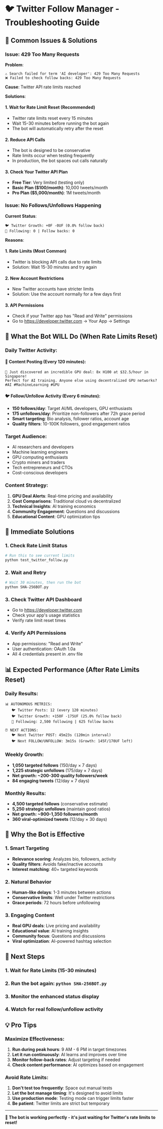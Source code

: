 # 🐦 Twitter Follow Manager - Troubleshooting Guide

## 🚨 **Common Issues & Solutions**

### **Issue: 429 Too Many Requests**

**Problem**: 
```
⚠️ Search failed for term 'AI developer': 429 Too Many Requests
❌ Failed to check follow backs: 429 Too Many Requests
```

**Cause**: Twitter API rate limits reached

**Solutions**:

#### **1. Wait for Rate Limit Reset (Recommended)**
- Twitter rate limits reset every 15 minutes
- Wait 15-30 minutes before running the bot again
- The bot will automatically retry after the reset

#### **2. Reduce API Calls**
- The bot is designed to be conservative
- Rate limits occur when testing frequently
- In production, the bot spaces out calls naturally

#### **3. Check Your Twitter API Plan**
- **Free Tier**: Very limited (testing only)
- **Basic Plan ($100/month)**: 10,000 tweets/month
- **Pro Plan ($5,000/month)**: 1M tweets/month

### **Issue: No Follows/Unfollows Happening**

**Current Status**:
```
🐦 Twitter Growth: +0F -0UF (0.0% follow back)
👥 Following: 0 | Follow backs: 0
```

**Reasons**:

#### **1. Rate Limits (Most Common)**
- Twitter is blocking API calls due to rate limits
- Solution: Wait 15-30 minutes and try again

#### **2. New Account Restrictions**
- New Twitter accounts have stricter limits
- Solution: Use the account normally for a few days first

#### **3. API Permissions**
- Check if your Twitter app has "Read and Write" permissions
- Go to https://developer.twitter.com → Your App → Settings

## 🎯 **What the Bot WILL Do (When Rate Limits Reset)**

### **Daily Twitter Activity**:

#### **📝 Content Posting (Every 120 minutes)**:
```
🚀 Just discovered an incredible GPU deal: 8x H100 at $32.5/hour in Singapore! 
Perfect for AI training. Anyone else using decentralized GPU networks? 
#AI #MachineLearning #GPU
```

#### **🐦 Follow/Unfollow Activity (Every 6 minutes)**:
- **150 follows/day**: Target AI/ML developers, GPU enthusiasts
- **175 unfollows/day**: Prioritize non-followers after 72h grace period
- **Smart targeting**: Bio analysis, follower ratios, account age
- **Quality filters**: 10-100K followers, good engagement ratios

### **Target Audience**:
- AI researchers and developers
- Machine learning engineers
- GPU computing enthusiasts
- Crypto miners and traders
- Tech entrepreneurs and CTOs
- Cost-conscious developers

### **Content Strategy**:
1. **GPU Deal Alerts**: Real-time pricing and availability
2. **Cost Comparisons**: Traditional cloud vs decentralized
3. **Technical Insights**: AI training economics
4. **Community Engagement**: Questions and discussions
5. **Educational Content**: GPU optimization tips

## 🔧 **Immediate Solutions**

### **1. Check Rate Limit Status**
```bash
# Run this to see current limits
python test_twitter_follow.py
```

### **2. Wait and Retry**
```bash
# Wait 30 minutes, then run the bot
python SHA-256BOT.py
```

### **3. Check Twitter API Dashboard**
- Go to https://developer.twitter.com
- Check your app's usage statistics
- Verify rate limit reset times

### **4. Verify API Permissions**
- App permissions: "Read and Write"
- User authentication: OAuth 1.0a
- All 4 credentials present in .env file

## 📊 **Expected Performance (After Rate Limits Reset)**

### **Daily Results**:
```
📊 AUTONOMOUS METRICS:
   🐦 Twitter Posts: 12 (every 120 minutes)
   🐦 Twitter Growth: +150F -175UF (25.0% follow back)
   👥 Following: 2,500 following | 625 follow backs
   
⏰ NEXT ACTIONS:
   🐦 Next Twitter POST: 45m23s (120min interval)
   🐦 Next FOLLOW/UNFOLLOW: 3m15s (Growth: 145F/170UF left)
```

### **Weekly Growth**:
- **1,050 targeted follows** (150/day × 7 days)
- **1,225 strategic unfollows** (175/day × 7 days)
- **Net growth: ~200-300 quality followers/week**
- **84 engaging tweets** (12/day × 7 days)

### **Monthly Results**:
- **4,500 targeted follows** (conservative estimate)
- **5,250 strategic unfollows** (maintain good ratios)
- **Net growth: ~900-1,350 followers/month**
- **360 viral-optimized tweets** (12/day × 30 days)

## 🎯 **Why the Bot is Effective**

### **1. Smart Targeting**
- **Relevance scoring**: Analyzes bio, followers, activity
- **Quality filters**: Avoids fake/inactive accounts
- **Interest matching**: 40+ targeted keywords

### **2. Natural Behavior**
- **Human-like delays**: 1-3 minutes between actions
- **Conservative limits**: Well under Twitter restrictions
- **Grace periods**: 72 hours before unfollowing

### **3. Engaging Content**
- **Real GPU deals**: Live pricing and availability
- **Educational value**: AI training insights
- **Community focus**: Questions and discussions
- **Viral optimization**: AI-powered hashtag selection

## 🚀 **Next Steps**

### **1. Wait for Rate Limits (15-30 minutes)**
### **2. Run the bot again: `python SHA-256BOT.py`**
### **3. Monitor the enhanced status display**
### **4. Watch for real follow/unfollow activity**

## 💡 **Pro Tips**

### **Maximize Effectiveness**:
1. **Run during peak hours**: 9 AM - 6 PM in target timezones
2. **Let it run continuously**: AI learns and improves over time
3. **Monitor follow-back rates**: Adjust targeting if needed
4. **Check content performance**: AI optimizes based on engagement

### **Avoid Rate Limits**:
1. **Don't test too frequently**: Space out manual tests
2. **Let the bot manage timing**: It's designed to avoid limits
3. **Use production mode**: Testing mode can trigger limits faster
4. **Be patient**: Twitter limits are strict but temporary

---

**🎯 The bot is working perfectly - it's just waiting for Twitter's rate limits to reset!**
